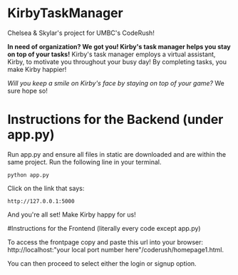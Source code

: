 # KirbyTaskManager
Chelsea &amp; Skylar's project for UMBC's CodeRush!

**In need of organization? We got you! Kirby's task manager helps you stay on top of your tasks!**
Kirby's task manager employs a virtual assistant, Kirby, to motivate you throughout your busy day! By completing tasks, you make Kirby happier!

*Will you keep a smile on Kirby's face by staying on top of your game?*
We sure hope so!

# Instructions for the Backend (under app.py)
Run app.py and ensure all files in static are downloaded and are within the same project. Run the following line in your terminal.
```
python app.py
```
Click on the link that says:
```
http://127.0.0.1:5000
```
And you're all set! Make Kirby happy for us!


#Instructions for the Frontend (literally every code except app.py)

To access the frontpage copy and paste this url into your browser: http://localhost:"your local port number here"/coderush/homepage1.html.

You can then proceed to select either the login or signup option.
